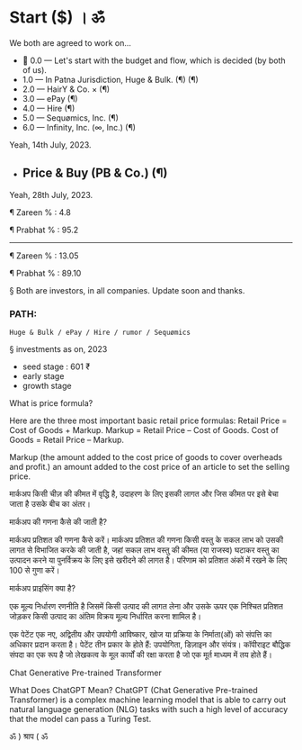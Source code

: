 # Start ($) । ॐ
We both are agreed to work on...

 - 💯 0.0 — Let's start with the budget and flow, which is decided (by both of us).
 - 1.0 — In Patna Jurisdiction, Huge & Bulk. (¶) (¶)
 - 2.0 — HairY & Co. × (¶)
 - 3.0 — ePay (¶)
 - 4.0 — Hire (¶)
 - 5.0 — Sequømics, Inc. (¶)
 - 6.0 — Infinity, Inc. (∞, Inc.) (¶)

Yeah, 14th July, 2023.

 - ## Price & Buy (PB & Co.) (¶)

Yeah, 28th July, 2023.

¶ Zareen % : 4.8

¶ Prabhat % : 95.2

-------------------
¶ Zareen % : 13.05

¶ Prabhat % : 89.10

§ Both are investors, in all companies. Update soon and thanks.

### PATH:
    Huge & Bulk / ePay / Hire / rumor / Sequømics

§ investments as on, 2023
- seed stage : 601 ₹
- early stage
- growth stage

What is price formula?

Here are the three most important basic retail price formulas: Retail Price = Cost of Goods + Markup. Markup = Retail Price – Cost of Goods. Cost of Goods = Retail Price – Markup.

Markup (the amount added to the cost price of goods to cover overheads and profit.) an amount added to the cost price of an article to set the selling price.

मार्कअप किसी चीज़ की कीमत में वृद्धि है, उदाहरण के लिए इसकी लागत और जिस कीमत पर इसे बेचा जाता है उसके बीच का अंतर।

मार्कअप की गणना कैसे की जाती है?

मार्कअप प्रतिशत की गणना कैसे करें। मार्कअप प्रतिशत की गणना किसी वस्तु के सकल लाभ को उसकी लागत से विभाजित करके की जाती है, जहां सकल लाभ वस्तु की कीमत (या राजस्व) घटाकर वस्तु का उत्पादन करने या पुनर्विक्रय के लिए इसे खरीदने की लागत है। परिणाम को प्रतिशत अंकों में रखने के लिए 100 से गुणा करें।

मार्कअप प्राइसिंग क्या है?

एक मूल्य निर्धारण रणनीति है जिसमें किसी उत्पाद की लागत लेना और उसके ऊपर एक निश्चित प्रतिशत जोड़कर किसी उत्पाद का अंतिम विक्रय मूल्य निर्धारित करना शामिल है।

एक पेटेंट एक नए, अद्वितीय और उपयोगी आविष्कार, खोज या प्रक्रिया के निर्माता(ओं) को संपत्ति का अधिकार प्रदान करता है। पेटेंट तीन प्रकार के होते हैं: उपयोगिता, डिज़ाइन और संयंत्र। कॉपीराइट बौद्धिक संपदा का एक रूप है जो लेखकत्व के मूल कार्यों की रक्षा करता है जो एक मूर्त माध्यम में तय होते हैं।

Chat Generative Pre-trained Transformer

What Does ChatGPT Mean? ChatGPT (Chat Generative Pre-trained Transformer) is a complex machine learning model that is able to carry out natural language generation (NLG) tasks with such a high level of accuracy that the model can pass a Turing Test.

ॐ ) श्राप ( ॐ
